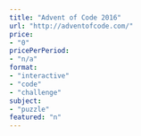 ```yaml
---
title: "Advent of Code 2016"
url: "http://adventofcode.com/"
price: 
- "0"
pricePerPeriod: 
- "n/a"
format: 
- "interactive"
- "code"
- "challenge"
subject: 
- "puzzle"
featured: "n"
---
```

